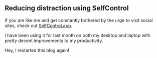 ## Reducing distraction using SelfControl

If you are like me and get constantly bothered by the urge to visit social sites, check out [SelfControl.app](http://selfcontrolapp.com/).

I have been using it for last month on both my desktop and laptop with pretty decent improvements to my productivity.

Hey, I restarted this blog again!
